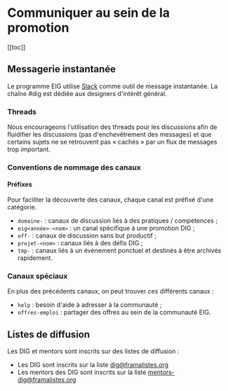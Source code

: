 # Communiquer au sein de la promotion

[[toc]]

## Messagerie instantanée

Le programme EIG utilise [Slack](https://eig-hq.slack.com) comme outil de message instantanée.
La chaîne #dig est dédiée aux designers d'intérêt général.

### Threads
Nous encourageons l'utilisation des threads pour les discussions afin de fluidifier les discussions (pas d'enchevêtrement des messages) et que certains sujets ne se retrouvent pas « cachés » par un flux de messages trop important.

### Conventions de nommage des canaux

#### Préfixes

Pour faciliter la découverte des canaux, chaque canal est préfixé d'une catégorie.

- `domaine-` : canaux de discussion liés à des pratiques / compétences ;
- `eig<année>-<nom>` : un canal spécifique à une promotion DIG ;
- `off-` : canaux de discussion sans but productif ;
- `projet-<nom>` : canaux liés à des défis DIG ;
- `tmp-` : canaux liés à un événement ponctuel et destinés à être archivés rapidement.

### Canaux spéciaux

En plus des précédents canaux, on peut trouver ces différents canaux :
- `help` : besoin d'aide à adresser à la communauté ;
- `offres-emploi` : partager des offres au sein de la communauté EIG.

## Listes de diffusion

Les DIG et mentors sont inscrits sur des listes de diffusion :

* Les DIG sont inscrits sur la liste [dig@framalistes.org](mailto:dig@framalistes.org)
* Les mentors des DIG sont inscrits sur la liste [mentors-dig@framalistes.org](mailto:mentors-dig@framalistes.org)
